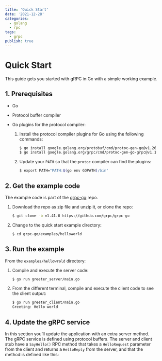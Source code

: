 ```yaml
---
title: 'Quick Start'
date: '2021-12-28'
categories:
  - golang
  - rpc
tags:
  - grpc
publish: true
---
```


# Quick Start

This guide gets you started with gRPC in Go with a simple working example.

## 1. Prerequisites

- Go

- Protocol buffer compiler

- Go plugins for the protocol compiler:

  1. Install the protocol compiler plugins for Go using the following commands:

     ```sh
     $ go install google.golang.org/protobuf/cmd/protoc-gen-go@v1.26
     $ go install google.golang.org/grpc/cmd/protoc-gen-go-grpc@v1.1
     ```
     
  2. Update your `PATH` so that the `protoc` compiler can find the plugins:
  
     ```sh
     $ export PATH="PATH:$(go env GOPATH)/bin"
     ```

## 2. Get the example code

The example code is part of the [grpc-go](https://github.com/grpc/grpc-go) repo.

1. Download the repo as zip file and unzip it, or clone the repo:

   ```sh
   $ git clone -b v1.41.0 https://github.com/grpc/grpc-go
   ```

2. Change to the quick start example directory:

   ```sh
   $ cd grpc-go/examples/helloworld
   ```

## 3. Run the example 

From the `examples/hellowrold` directory:

1. Compile and execute the server code:

   ```sh
   $ go run greeter_server/main.go
   ```

2. From the different terminal, compile and execute the client code to see the client output:

   ```sh
   $ go run greeter_client/main.go
   Greeting: Hello world
   ```

## 4. Update the gRPC service

In this section you’ll update the application with an extra server method. The gRPC service is defined using protocol buffers. The server and client stub have a `SayHello()` RPC method that takes a `HelloRequest` parameter from the client and returns a `HelloReply` from the server, and that the method is defined like this:

```protobuf
```



